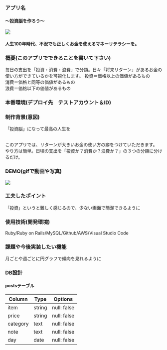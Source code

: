 

### アプリ名
  #### 〜投資脳を作ろう〜
  ![](https://i.gyazo.com/5cc71cc0db96cd05db40e22ea09893dc.png)
  
  #### 人生100年時代、不況でも正しくお金を使えるマネーリテラシーを。

### 概要(このアプリでできることを書いて下さい)
  毎日の支出を「投資・消費・浪費」で分類。日々「将来リターン」があるお金の使い方ができているかを可視化します。
    投資＝価格以上の価値があるもの<br>
    消費＝価格と同等の価値があるもの<br>
    浪費＝価格以下の価値があるもの<br>

### 本番環境(デプロイ先　テストアカウント＆ID)
    
### 制作背景(意図)
「投資脳」になって最高の人生を<br><br>

 このアプリでは、リターンが大きいお金の使い方の癖をつけていただきます。<br>
 やり方は簡単。日頃の支出を「投資か？消費か？浪費か？」の３つの分類に分けるだけ。



### DEMO(gifで動画や写真)
![](https://i.gyazo.com/fac4b286a972ad923a265769952706d8.jpg)



### 工夫したポイント  
  「投資」というと難しく感じるので、少ない画面で簡潔できるように

### 使用技術(開発環境)
  Ruby/Ruby on Rails/MySQL/Github/AWS/Visual Studio Code


### 課題や今後実装したい機能
  月ごとや週ごとに円グラフで傾向を見れるように

### DB設計

#### postsテーブル
|Column|Type|Options|
|------|----|-------|
|item|string|null: false|
|price|string|null: false|
|category|text|null: false|
|note|text|null: false|
|day|date|null: false|
